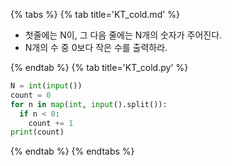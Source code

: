 {% tabs %}
{% tab title='KT_cold.md' %}

* 첫줄에는 N이, 그 다음 줄에는 N개의 숫자가 주어진다.
* N개의 수 중 0보다 작은 수를 출력하라.

{% endtab %}
{% tab title='KT_cold.py' %}

```py
N = int(input())
count = 0
for n in map(int, input().split()):
  if n < 0:
    count += 1
print(count)
```

{% endtab %}
{% endtabs %}